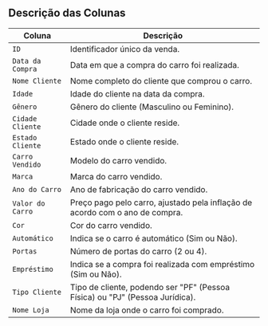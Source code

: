 

## Descrição das Colunas

| **Coluna**            | **Descrição**                                                                                                                                         |
|-----------------------|-------------------------------------------------------------------------------------------------------------------------------------------------------|
| `ID`                  | Identificador único da venda.                                                                                                                        |
| `Data da Compra`      | Data em que a compra do carro foi realizada.                                                                                                         |
| `Nome Cliente`        | Nome completo do cliente que comprou o carro.                                                                                                        |
| `Idade`               | Idade do cliente na data da compra.                                                                                                                   |
| `Gênero`              | Gênero do cliente (Masculino ou Feminino).                                                                                                           |
| `Cidade Cliente`      | Cidade onde o cliente reside.                                                                                                                        |
| `Estado Cliente`      | Estado onde o cliente reside.                                                                                                                        |
| `Carro Vendido`       | Modelo do carro vendido.                                                                                                                             |
| `Marca`               | Marca do carro vendido.                                                                                                                               |
| `Ano do Carro`        | Ano de fabricação do carro vendido.                                                                                                                   |
| `Valor do Carro`      | Preço pago pelo carro, ajustado pela inflação de acordo com o ano de compra.                                                                         |
| `Cor`                 | Cor do carro vendido.                                                                                                                                 |
| `Automático`          | Indica se o carro é automático (Sim ou Não).                                                                                                         |
| `Portas`              | Número de portas do carro (2 ou 4).                                                                                                                   |
| `Empréstimo`          | Indica se a compra foi realizada com empréstimo (Sim ou Não).                                                                                        |
| `Tipo Cliente`        | Tipo de cliente, podendo ser "PF" (Pessoa Física) ou "PJ" (Pessoa Jurídica).                                                                        |
| `Nome Loja`           | Nome da loja onde o carro foi comprado.                                                                                                              |
